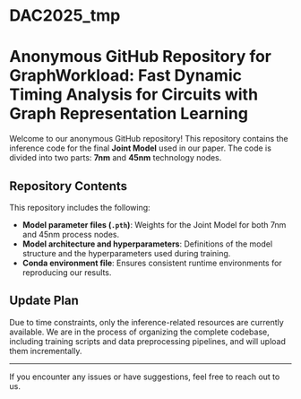 # DAC2025_tmp
# Anonymous GitHub Repository for GraphWorkload: Fast Dynamic Timing Analysis for Circuits with Graph Representation Learning

Welcome to our anonymous GitHub repository! This repository contains the inference code for the final **Joint Model** used in our paper. The code is divided into two parts: **7nm** and **45nm** technology nodes.

## Repository Contents

This repository includes the following:

- **Model parameter files (`.pth`)**: Weights for the Joint Model for both 7nm and 45nm process nodes.
- **Model architecture and hyperparameters**: Definitions of the model structure and the hyperparameters used during training.
- **Conda environment file**: Ensures consistent runtime environments for reproducing our results.

## Update Plan

Due to time constraints, only the inference-related resources are currently available. We are in the process of organizing the complete codebase, including training scripts and data preprocessing pipelines, and will upload them incrementally.

---

If you encounter any issues or have suggestions, feel free to reach out to us.
